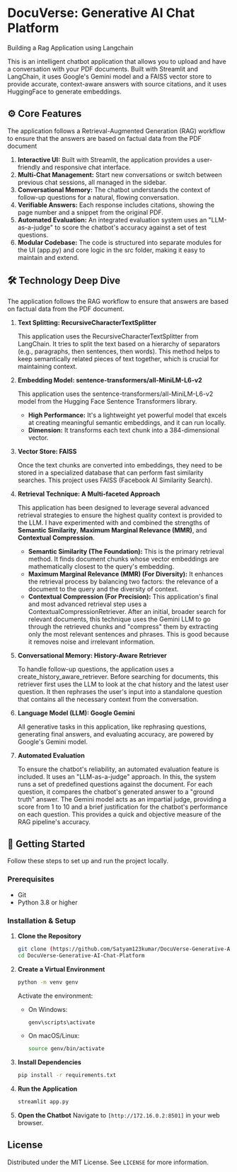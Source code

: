 # DocuVerse: Generative AI Chat Platform
Building a Rag Application using Langchain

This is an intelligent chatbot application that allows you to upload and have a conversation with your PDF documents. Built with Streamlit and LangChain, it uses Google's Gemini model and a FAISS vector store to provide accurate, context-aware answers with source citations, and it uses HuggingFace to generate embeddings. 

## ⚙️ Core Features

The application follows a Retrieval-Augmented Generation (RAG) workflow to ensure that the answers are based on factual data from the PDF document

1. **Interactive UI:** Built with Streamlit, the application provides a user-friendly and responsive chat interface.
2. **Multi-Chat Management:** Start new conversations or switch between previous chat sessions, all managed in the sidebar.
3. **Conversational Memory:** The chatbot understands the context of follow-up questions for a natural, flowing conversation.
4. **Verifiable Answers:** Each response includes citations, showing the page number and a snippet from the original PDF.
5. **Automated Evaluation:** An integrated evaluation system uses an "LLM-as-a-judge" to score the chatbot's accuracy against a set of test questions.
6. **Modular Codebase:** The code is structured into separate modules for the UI (app.py) and core logic in the src folder, making it easy to maintain and extend.

## 🛠️ Technology Deep Dive

The application follows the RAG workflow to ensure that answers are based on factual data from the PDF document.
1. **Text Splitting: RecursiveCharacterTextSplitter**
   
    This application uses the RecursiveCharacterTextSplitter from LangChain. It tries to split the text based on a hierarchy of separators (e.g., paragraphs, then sentences, then words). This method helps to keep semantically related pieces of text together, which is crucial for maintaining context.

2. **Embedding Model: sentence-transformers/all-MiniLM-L6-v2**

    This application uses the sentence-transformers/all-MiniLM-L6-v2 model from the Hugging Face Sentence Transformers library.
    * **High Performance:** It's a lightweight yet powerful model that excels at creating meaningful semantic embeddings, and it can run locally. 
    * **Dimension:** It transforms each text chunk into a 384-dimensional vector.
    
3. **Vector Store: FAISS**

    Once the text chunks are converted into embeddings, they need to be stored in a specialized database that can perform fast similarity searches. This project uses FAISS (Facebook AI Similarity Search).

4. **Retrieval Technique: A Multi-faceted Approach**

    This application has been designed to leverage several advanced retrieval strategies to ensure the highest quality context is provided to the LLM. I have experimented with and combined the strengths of    **Semantic Similarity**, **Maximum Marginal Relevance (MMR)**, and **Contextual Compression**.
    * **Semantic Similarity (The Foundation):** This is the primary retrieval method. It finds document chunks whose vector embeddings are mathematically closest to the query's embedding. 
    * **Maximum Marginal Relevance (MMR) (For Diversity):** It enhances the retrieval process by balancing two factors: the relevance of a document to the query and the diversity of context. 
    * **Contextual Compression (For Precision):** This application's final and most advanced retrieval step uses a ContextualCompressionRetriever. After an initial, broader search for relevant documents, this technique uses the Gemini LLM to go through the retrieved chunks and "compress" them by extracting only the most relevant sentences and phrases. This is good because it removes noise and irrelevant information.
7. **Conversational Memory: History-Aware Retriever**

    To handle follow-up questions, the application uses a create_history_aware_retriever. Before searching for documents, this retriever first uses the LLM to look at the chat history and the latest user question. It then rephrases the user's input into a standalone question that contains all the necessary context from the conversation.
8. **Language Model (LLM): Google Gemini**

    All generative tasks in this application, like rephrasing questions, generating final answers, and evaluating accuracy, are powered by Google's Gemini model.
9. **Automated Evaluation**

    To ensure the chatbot's reliability, an automated evaluation feature is included. It uses an "LLM-as-a-judge" approach. In this, the system runs a set of predefined questions against the document. For each question, it compares the chatbot's generated answer to a "ground truth" answer. The Gemini model acts as an impartial judge, providing a score from 1 to 10 and a brief justification for the chatbot's performance on each question. This provides a quick and objective measure of the RAG pipeline's accuracy.

## 🚀 Getting Started

Follow these steps to set up and run the project locally.

### Prerequisites

* Git
* Python 3.8 or higher

### Installation & Setup

1.  **Clone the Repository**
    ```sh
    git clone (https://github.com/Satyam123kumar/DocuVerse-Generative-AI-Chat-Platform.git)
    cd DocuVerse-Generative-AI-Chat-Platform
    ```

2.  **Create a Virtual Environment**
    ```sh
    python -m venv genv
    ```
    Activate the environment:
    * On Windows:
        ```sh
        genv\scripts\activate
        ```
    * On macOS/Linux:
        ```sh
        source genv/bin/activate
        ```

3.  **Install Dependencies**
    ```sh
    pip install -r requirements.txt
    ```

4.  **Run the Application**
    ```sh
    streamlit app.py
    ```

7.  **Open the Chatbot**
    Navigate to `[http://172.16.0.2:8501]` in your web browser.

## License

Distributed under the MIT License. See `LICENSE` for more information.

